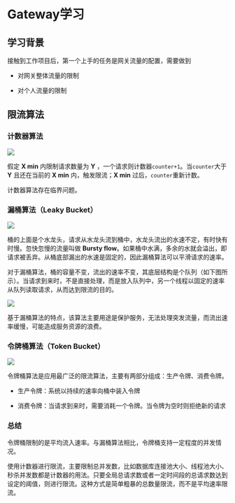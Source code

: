 # Gateway学习

## 学习背景

接触到工作项目后，第一个上手的任务是网关流量的配置，需要做到

- 对网关整体流量的限制

- 对个人流量的限制

## 限流算法

### 计数器算法

![](https://img-blog.csdnimg.cn/20210520112004377.png)

假定 **X min** 内限制请求数量为 **Y** ，一个请求则计数器`counter+1`。当`counter`大于 **Y** 且还在当前的 **X min** 内，触发限流；**X min** 过后，`counter`重新计数。



计数器算法存在临界问题。

### 漏桶算法（Leaky Bucket）

![](https://img-blog.csdnimg.cn/20210521094438143.png?x-oss-process=image/watermark,type_ZmFuZ3poZW5naGVpdGk,shadow_10,text_aHR0cHM6Ly9ibG9nLmNzZG4ubmV0L20wXzM3NTQzNjI3,size_16,color_FFFFFF,t_70)

桶的上面是个水龙头，请求从水龙头流到桶中，水龙头流出的水速不定，有时快有时慢。忽快忽慢的流量叫做 **Bursty flow**。如果桶中水满，多余的水就会溢出，即请求被丢弃。从桶底部漏出的水速是固定的，因此漏桶算法可以平滑请求的速率。

对于漏桶算法，桶的容量不变，流出的速率不变，其底层结构是个队列（如下图所示）。当请求到来时，不是直接处理，而是放入队列中，另一个线程以固定的速率从队列读取请求，从而达到限流的目的。

![](https://img-blog.csdnimg.cn/20210521094827385.png)

基于漏桶算法的特点，该算法主要用途是保护服务，无法处理突发流量，而流出速率缓慢，可能造成服务资源的浪费。

### 令牌桶算法（Token Bucket）

![](https://img-blog.csdnimg.cn/20210521103943677.png?x-oss-process=image/watermark,type_ZmFuZ3poZW5naGVpdGk,shadow_10,text_aHR0cHM6Ly9ibG9nLmNzZG4ubmV0L20wXzM3NTQzNjI3,size_16,color_FFFFFF,t_70)

令牌桶算法是应用最广泛的限流算法，主要有两部分组成：生产令牌、消费令牌。

- 生产令牌：系统以持续的速率向桶中装入令牌

- 消费令牌：当请求到来时，需要消耗一个令牌。当令牌为空时则拒绝新的请求

### 总结

令牌桶限制的是平均流入速率。与漏桶算法相比，令牌桶支持一定程度的并发情况。

使用计数器进行限流，主要限制总并发数，比如数据库连接池大小、线程池大小、秒杀并发数都是计数器的用法。只要全局总请求数或者一定时间段的总请求数达到设定的阈值，则进行限流。这种方式是简单粗暴的总数量限流，而不是平均速率限流。
